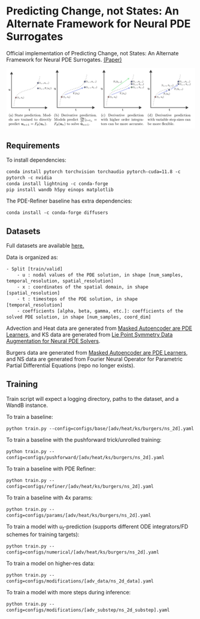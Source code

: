 # Predicting Change, not States: An Alternate Framework for Neural PDE Surrogates 
Official implementation of Predicting Change, not States: An Alternate Framework for Neural PDE Surrogates. [(Paper)](https://arxiv.org/abs/2412.13074)


![Neural Surrogate Prediction Frameworks](./pics/overview.png)


## Requirements
To install dependencies:
```
conda install pytorch torchvision torchaudio pytorch-cuda=11.8 -c pytorch -c nvidia
conda install lightning -c conda-forge
pip install wandb h5py einops matplotlib
```

The PDE-Refiner baseline has extra dependencies:
```
conda install -c conda-forge diffusers
```

## Datasets
Full datasets are available [here.](https://huggingface.co/datasets/ayz2/temporal_pdes)

Data is organized as: 
```
- Split [train/valid]
    - u : nodal values of the PDE solution, in shape [num_samples, temporal_resolution, spatial_resolution]
    - x : coordinates of the spatial domain, in shape [spatial_resolution]
    - t : timesteps of the PDE solution, in shape [temporal_resolution]
    - coefficients [alpha, beta, gamma, etc.]: coefficients of the solved PDE solution, in shape [num_samples, coord_dim]
```

Advection and Heat data are generated from [Masked Autoencoder are PDE Learners](https://github.com/anthonyzhou-1/mae-pdes), and KS data are generated from [Lie Point Symmetry Data Augmentation for Neural PDE Solvers](https://github.com/brandstetter-johannes/LPSDA). 

Burgers data are generated from [Masked Autoencoder are PDE Learners](https://github.com/anthonyzhou-1/mae-pdes), and NS data are generated from Fourier Neural Operator for Parametric Partial Differential Equations (repo no longer exists).

## Training
Train script will expect a logging directory, paths to the dataset, and a WandB instance.

To train a baseline:
```
python train.py --config=configs/base/[adv/heat/ks/burgers/ns_2d].yaml
```

To train a baseline with the pushforward trick/unrolled training:
```
python train.py --config=configs/pushforward/[adv/heat/ks/burgers/ns_2d].yaml
```

To train a baseline with PDE Refiner:
```
python train.py --config=configs/refiner/[adv/heat/ks/burgers/ns_2d].yaml
```

To train a baseline with 4x params:
```
python train.py --config=configs/params/[adv/heat/ks/burgers/ns_2d].yaml
```

To train a model with $u_t$-prediction (supports different ODE integrators/FD schemes for training targets):
```
python train.py --config=configs/numerical/[adv/heat/ks/burgers/ns_2d].yaml
```

To train a model on higher-res data:
```
python train.py --config=configs/modifications/[adv_data/ns_2d_data].yaml
```

To train a model with more steps during inference:
```
python train.py --config=configs/modifications/[adv_substep/ns_2d_substep].yaml
```
